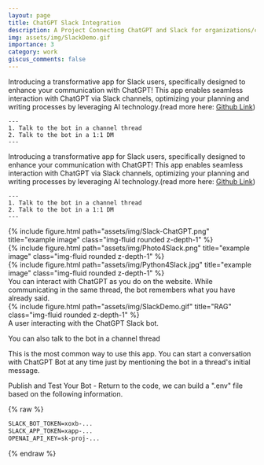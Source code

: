 ```yaml
---
layout: page
title: ChatGPT Slack Integration
description: A Project Connecting ChatGPT and Slack for organizations/companies internal use
img: assets/img/SlackDemo.gif
importance: 3
category: work
giscus_comments: false
---
```


Introducing a transformative app for Slack users, specifically designed to enhance your communication with ChatGPT! This app enables seamless interaction with ChatGPT via Slack channels, optimizing your planning and writing processes by leveraging AI technology.(read more here: <a href="https://github.com/mlyann/GPT_Slack_Integration">Github Link</a>)

    ---
    1. Talk to the bot in a channel thread
    2. Talk to the bot in a 1:1 DM
    ---
Introducing a transformative app for Slack users, specifically designed to enhance your communication with ChatGPT! This app enables seamless interaction with ChatGPT via Slack channels, optimizing your planning and writing processes by leveraging AI technology.(read more here: <a href="https://github.com/mlyann/GPT_Slack_Integration">Github Link</a>)

    ---
    1. Talk to the bot in a channel thread
    2. Talk to the bot in a 1:1 DM
    ---

<div class="row">
    <div class="col-sm mt-3 mt-md-0">
        {% include figure.html path="assets/img/Slack-ChatGPT.png" 
        title="example image" class="img-fluid rounded z-depth-1" %}
    </div>
    <div class="col-sm mt-3 mt-md-0">
        {% include figure.html path="assets/img/Photo4Slack.png" title="example image" class="img-fluid rounded z-depth-1" %}
    </div>
    <div class="col-sm mt-3 mt-md-0">
        {% include figure.html path="assets/img/Python4Slack.jpg" title="example image" class="img-fluid rounded z-depth-1" %}
    </div>
</div>
<div class="caption">
    You can interact with ChatGPT as you do on the website. While communicating in the same thread, the bot remembers what you have already said.
</div>
<div class="row">
    <div class="col-sm mt-3 mt-md-0">
        {% include figure.html path="assets/img/SlackDemo.gif" title="RAG" class="img-fluid rounded z-depth-1" %}
    </div>
</div>
<div class="caption">
    A user interacting with the ChatGPT Slack bot.
</div>

You can also talk to the bot in a channel thread

This is the most common way to use this app. You can start a conversation with ChatGPT Bot at any time just by mentioning the bot in a thread's initial message.


Publish and Test Your Bot - 
Return to the code, we can build a ".env" file based on the following information.

{% raw %}
```html
SLACK_BOT_TOKEN=xoxb-...
SLACK_APP_TOKEN=xapp-...
OPENAI_API_KEY=sk-proj-...
```
{% endraw %}

